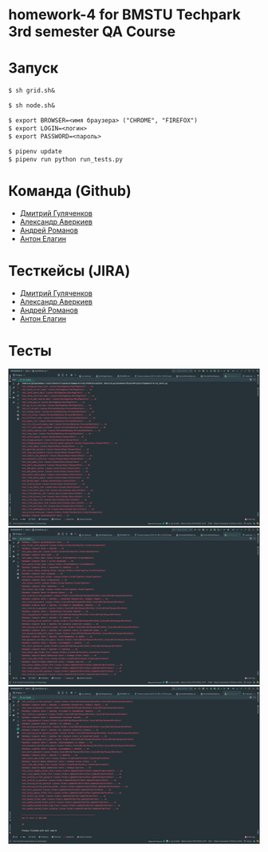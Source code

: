 # homework-4 for BMSTU Techpark 3rd semester QA Course

# Запуск

```
$ sh grid.sh&
```
```
$ sh node.sh&
```
```
$ export BROWSER=<имя браузера> ("CHROME", "FIREFOX")
$ export LOGIN=<логин>
$ export PASSWORD=<пароль>
```
```
$ pipenv update
$ pipenv run python run_tests.py
```

# Команда (Github)
- [Дмитрий Гуляченков](https://github.com/EvilBorsch)
- [Александр Аверкиев](https://github.com/Elderly-AI)
- [Андрей Романов](https://github.com/Deiklov)
- [Антон Елагин](https://github.com/AntonElagin)


# Тесткейсы (JIRA)
- [Дмитрий Гуляченков](http://jira.bmstu.cloud/browse/QA-844)
- [Александр Аверкиев](http://jira.bmstu.cloud/browse/QA-845)
- [Андрей Романов](http://jira.bmstu.cloud/browse/QA-846)
- [Антон Елагин](http://jira.bmstu.cloud/browse/QA-843)

# Тесты
![img](https://github.com/EvilBorsch/homework-4/blob/master/Снимок%20экрана%202021-01-09%20в%2014.43.52.png)
![img](https://github.com/EvilBorsch/homework-4/blob/master/Снимок%20экрана%202021-01-09%20в%2014.43.58.png)
![img](https://github.com/EvilBorsch/homework-4/blob/master/Снимок%20экрана%202021-01-09%20в%2014.44.04.png)

